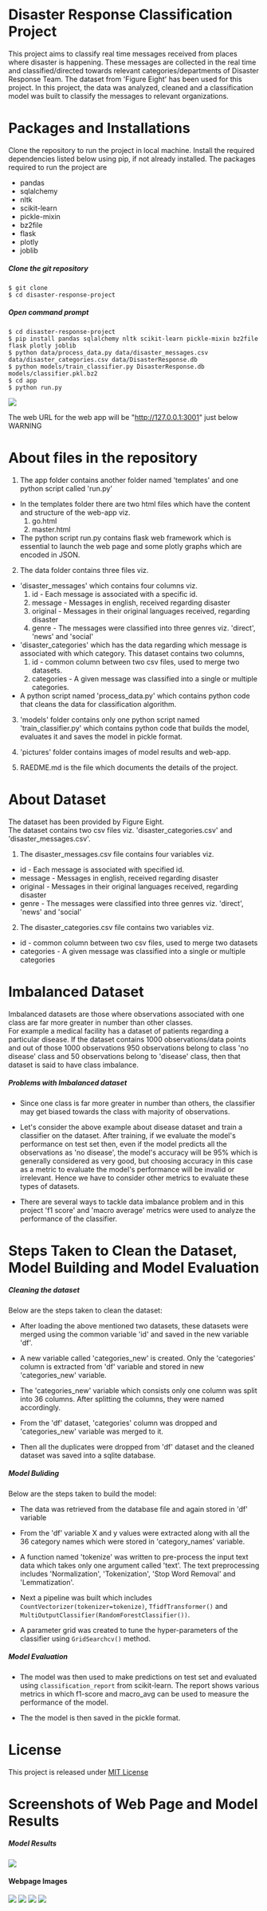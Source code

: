 # **Disaster Response Classification Project**
This project aims to classify real time messages received from places where disaster is happening. These messages are collected in the real time and classified/directed towards relevant categories/departments of Disaster Response Team. The dataset from 'Figure Eight' has been used for this project.
In this project, the data was analyzed, cleaned and a classification model was built to classify the messages to relevant organizations.

# **Packages and Installations**
Clone the repository to run the project in local machine. Install the required dependencies listed below using pip, if not already installed.
The packages required to run the project are
- pandas
- sqlalchemy
- nltk
- scikit-learn
- pickle-mixin
- bz2file
- flask
- plotly
- joblib

##### Clone the git repository
`$ git clone`  
`$ cd disaster-response-project`  

##### Open command prompt  
`$ cd disaster-response-project`  
`$ pip install pandas sqlalchemy nltk scikit-learn pickle-mixin bz2file flask plotly joblib`  
`$ python data/process_data.py data/disaster_messages.csv data/disaster_categories.csv data/DisasterResponse.db`  
`$ python models/train_classifier.py DisasterResponse.db models/classifier.pkl.bz2`  
`$ cd app`  
`$ python run.py`  

![](pictures/webapp_hosting.png)  

The web URL for the web app will be "http://127.0.0.1:3001" just below WARNING

# **About files in the repository**  

1. The app folder contains another folder named 'templates' and one python script called 'run.py'   

  - In the templates folder there are two html files which have the content and structure of the web-app viz.  
    1. go.html
    2. master.html
  - The python script run.py contains flask web framework which is essential to launch the web page and some plotly graphs which are encoded in JSON.  


2. The data folder contains three files viz.
  - 'disaster_messages' which contains four columns viz.  
    1. id - Each message is associated with a specific id.
    2. message - Messages in english, received regarding disaster
    3. original - Messages in their original languages received, regarding disaster
    4. genre - The messages were classified into three genres viz. 'direct', 'news' and 'social'
  - 'disaster_categories' which has the data regarding which message is associated with which category. This dataset contains two columns,
    1. id - common column between two csv files, used to merge two datasets.
    2.  categories - A given message was classified into a single or multiple categories.
 - A python script named 'process_data.py' which contains python code that cleans the data for classification algorithm.  


3. 'models' folder contains only one python script named 'train_classifier.py' which contains python code that builds the model, evaluates it and saves the model in pickle format.

4. 'pictures' folder contains images of model results and web-app.


5. RAEDME.md is the file which documents the details of the project.   




# **About Dataset**  
The dataset has been provided by Figure Eight.  
The dataset contains two csv files viz. 'disaster_categories.csv' and 'disaster_messages.csv'.   
1. The disaster_messages.csv file contains four variables viz.
- id - Each message is associated with specified id.
- message - Messages in english, received regarding disaster
- original - Messages in their original languages received, regarding disaster  
- genre - The messages were classified into three genres viz. 'direct', 'news' and 'social'  

2. The disaster_categories.csv file contains two variables viz.
- id - common column between two csv files, used to merge two datasets
- categories - A given message was classified into a single or multiple categories  

# **Imbalanced Dataset**  
Imbalanced datasets are those where observations associated with one class are far more greater in number than other classes.  
For example a medical facility has a dataset of patients regarding a particular disease. If the dataset contains 1000 observations/data points and out of those 1000 observations 950 observations belong to class 'no disease' class and 50 observations belong to 'disease' class, then that dataset is said to have class imbalance.  
##### Problems with Imbalanced dataset
- Since one class is far more greater in number than others, the classifier may get biased towards the class with majority of observations.

- Let's consider the above example about disease dataset and train a classifier on the dataset. After training, if we evaluate the model's performance on test set then, even if the model predicts all the observations as 'no disease', the model's accuracy will be 95% which is generally considered as very good, but choosing accuracy in this case as a metric to evaluate the model's performance will be invalid or irrelevant.
Hence we have to consider other metrics to evaluate these types of datasets.

- There are several ways to tackle data imbalance problem and in this project 'f1 score' and 'macro average' metrics were used to analyze the performance of the classifier.

# **Steps Taken to Clean the Dataset, Model Building and Model Evaluation**

##### Cleaning the dataset
Below are the steps taken to clean the dataset:
- After loading the above mentioned two datasets, these datasets were merged using the common variable 'id' and saved in the new variable 'df'.

- A new variable called 'categories_new' is created. Only the 'categories' column is extracted from 'df' variable and stored in new 'categories_new' variable.
- The 'categories_new' variable which consists only one column was split into 36 columns. After splitting the columns, they were named accordingly.
- From the 'df' dataset, 'categories' column was dropped and 'categories_new' variable was merged to it.
- Then all the duplicates were dropped from 'df' dataset and the cleaned dataset was saved into a sqlite database.

##### Model Buliding
Below are the steps taken to build the model:
- The data was retrieved from the database file and again stored in 'df' variable

- From the 'df' variable X and y values were extracted along with all the 36 category names which were stored in 'category_names' variable.
- A function named 'tokenize' was written to pre-process the input text data which takes only one argument called 'text'. The text preprocessing includes 'Normalization', 'Tokenization', 'Stop Word Removal' and 'Lemmatization'.
- Next a pipeline was built which includes `CountVectorizer(tokenizer=tokenize)`, `TfidfTransformer()` and `MultiOutputClassifier(RandomForestClassifier())`.
- A parameter grid was created to tune the hyper-parameters of the classifier using `GridSearchcv()` method.

##### Model Evaluation
- The model was then used to make predictions on test set and evaluated using `classification_report` from scikit-learn. The report shows various metrics in which f1-score and macro_avg can be used to measure the performance of the model.

- The the model is then saved in the pickle format.

# **License**

This project is released under [MIT License](https://choosealicense.com/licenses/mit/)

# **Screenshots of Web Page and Model Results**  

##### Model Results
![](pictures/model_result.png)

#### Webpage Images
![](pictures/webpage_1.png)
![](pictures/webpage_2.png)
![](pictures/webpage_3.png)
![](pictures/webpage_4.png)
